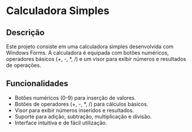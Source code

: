 # Calculadora Simples

## Descrição

Este projeto consiste em uma calculadora simples desenvolvida com Windows Forms. A calculadora é equipada com botões numéricos, operadores básicos (+, -, *, /) e um visor para exibir números e resultados de operações.

## Funcionalidades

- Botões numéricos (0-9) para inserção de valores.
- Botões de operadores (+, -, *, /) para cálculos básicos.
- Visor para exibir números inseridos e resultados.
- Suporte para adição, subtração, multiplicação e divisão.
- Interface intuitiva e de fácil utilização.
